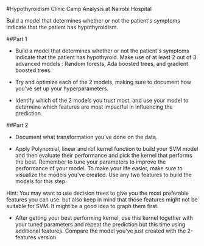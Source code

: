 #Hypothyroidism Clinic Camp Analysis at Nairobi Hospital

Build a model that determines whether or not the patient's symptoms indicate that the patient has hypothyroidism.

##Part 1
- Build a model that determines whether or not the patient's symptoms indicate that the patient has hypothyroid. Make use of at least 2 out of 3 advanced models : Random forests, Ada boosted trees, and gradient boosted trees.

- Try and optimize each of the 2 models, making sure to document how you've set up your hyperparameters.

- Identify which of the 2 models you trust most, and use your model to determine which features are most impactful in influencing the prediction.

##Part 2
- Document what transformation you've done on the data.

- Apply Polynomial, linear and rbf kernel function to build your SVM model and then evaluate their performance and pick the kernel that performs the best. Remember to tune your parameters to improve the performance of your model. To make your life easier, make sure to visualize the models you've created. Use any two features to build the models for this step.

Hint: You may want to use decision trees to give you the most preferable features you can use. but also keep in mind that those features might not be suitable for SVM. It might be a good idea to graph them first.

- After getting your best performing kernel, use this kernel together with your tuned parameters and repeat the prediction but this time using additional features. Compare the model you've just created with the 2-features version.
